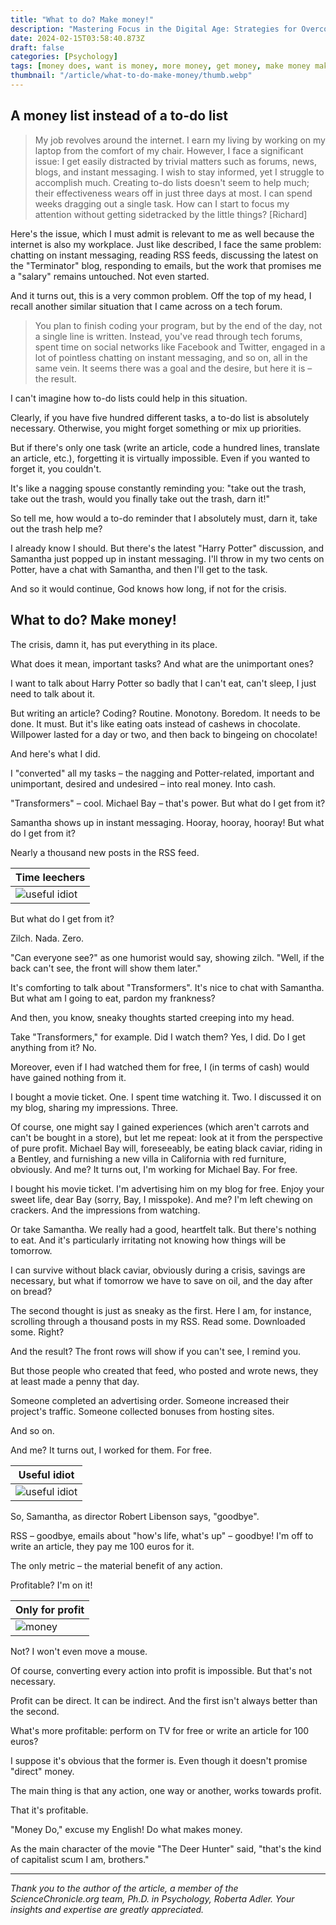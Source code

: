 ```yaml
---
title: "What to do? Make money!"
description: "Mastering Focus in the Digital Age: Strategies for Overcoming Distractions and Boosting Productivity"
date: 2024-02-15T03:58:40.873Z
draft: false
categories: [Psychology]
tags: [money does, want is money, more money, get money, make money make,i want to money,make money make more money,money make more money,get to the money,make as money,make money off money,earn money a,things you can make to make money,generate money,money make more money,procrastination,stop procrastinating, chronic procrastination,overcoming procrastination, procrastination therapy,beat procrastination, anti procrastination, procrastination cure, dealing with procrastination,avoid procrastination,severe procrastination,ways to overcome procrastination, cognitive behavioral therapy for procrastination,procrastination psychology,eliminate procrastination,end procrastination,i procrastinate too much]
thumbnail: "/article/what-to-do-make-money/thumb.webp"
---
```


## A money list instead of a to-do list

>My job revolves around the internet. I earn my living by working on my laptop from the comfort of my chair. However, I face a significant issue: I get easily distracted by trivial matters such as forums, news, blogs, and instant messaging. I wish to stay informed, yet I struggle to accomplish much.
Creating to-do lists doesn't seem to help much; their effectiveness wears off in just three days at most. I can spend weeks dragging out a single task. How can I start to focus my attention without getting sidetracked by the little things? [Richard]

Here's the issue, which I must admit is relevant to me as well because the internet is also my workplace. Just like described, I face the same problem: chatting on instant messaging, reading RSS feeds, discussing the latest on the "Terminator" blog, responding to emails, but the work that promises me a "salary" remains untouched. Not even started.

And it turns out, this is a very common problem. Off the top of my head, I recall another similar situation that I came across on a tech forum.

>You plan to finish coding your program, but by the end of the day, not a single line is written.
Instead, you've read through tech forums, spent time on social networks like Facebook and Twitter, engaged in a lot of pointless chatting on instant messaging, and so on, all in the same vein.
It seems there was a goal and the desire, but here it is – the result.

I can't imagine how to-do lists could help in this situation.

Clearly, if you have five hundred different tasks, a to-do list is absolutely necessary. Otherwise, you might forget something or mix up priorities.

But if there's only one task (write an article, code a hundred lines, translate an article, etc.), forgetting it is virtually impossible. Even if you wanted to forget it, you couldn't.

It's like a nagging spouse constantly reminding you: "take out the trash, take out the trash, would you finally take out the trash, darn it!"

So tell me, how would a to-do reminder that I absolutely must, darn it, take out the trash help me?

I already know I should. But there's the latest "Harry Potter" discussion, and Samantha just popped up in instant messaging. I'll throw in my two cents on Potter, have a chat with Samantha, and then I'll get to the task.

And so it would continue, God knows how long, if not for the crisis.

## What to do? Make money!

The crisis, damn it, has put everything in its place.

What does it mean, important tasks? And what are the unimportant ones?

I want to talk about Harry Potter so badly that I can't eat, can't sleep, I just need to talk about it.

But writing an article? Coding? Routine. Monotony. Boredom. It needs to be done. It must. But it's like eating oats instead of cashews in chocolate. Willpower lasted for a day or two, and then back to bingeing on chocolate!

And here's what I did.

I "converted" all my tasks – the nagging and Potter-related, important and unimportant, desired and undesired – into real money. Into cash.

"Transformers" – cool. Michael Bay – that's power. But what do I get from it?

Samantha shows up in instant messaging. Hooray, hooray, hooray! But what do I get from it?

Nearly a thousand new posts in the RSS feed.

|Time leechers|
|---|
|![useful idiot](/article/what-to-do-make-money/bored.webp)

But what do I get from it?

Zilch. Nada. Zero.

"Can everyone see?" as one humorist would say, showing zilch. "Well, if the back can't see, the front will show them later."

It's comforting to talk about "Transformers". It's nice to chat with Samantha. But what am I going to eat, pardon my frankness?

And then, you know, sneaky thoughts started creeping into my head.

Take "Transformers," for example. Did I watch them? Yes, I did. Do I get anything from it? No.

Moreover, even if I had watched them for free, I (in terms of cash) would have gained nothing from it.

I bought a movie ticket. One. I spent time watching it. Two. I discussed it on my blog, sharing my impressions. Three.

Of course, one might say I gained experiences (which aren't carrots and can't be bought in a store), but let me repeat: look at it from the perspective of pure profit. Michael Bay will, foreseeably, be eating black caviar, riding in a Bentley, and furnishing a new villa in California with red furniture, obviously. And me? It turns out, I'm working for Michael Bay. For free.

I bought his movie ticket. I'm advertising him on my blog for free. Enjoy your sweet life, dear Bay (sorry, Bay, I misspoke). And me? I'm left chewing on crackers. And the impressions from watching.

Or take Samantha. We really had a good, heartfelt talk. But there's nothing to eat. And it's particularly irritating not knowing how things will be tomorrow.

I can survive without black caviar, obviously during a crisis, savings are necessary, but what if tomorrow we have to save on oil, and the day after on bread?

The second thought is just as sneaky as the first. Here I am, for instance, scrolling through a thousand posts in my RSS. Read some. Downloaded some. Right?

And the result? The front rows will show if you can't see, I remind you.

But those people who created that feed, who posted and wrote news, they at least made a penny that day.

Someone completed an advertising order.
Someone increased their project's traffic.
Someone collected bonuses from hosting sites.

And so on.

And me? It turns out, I worked for them. For free.

|Useful idiot|
|---|
|![useful idiot](/article/what-to-do-make-money/puppet.webp)

So, Samantha, as director Robert Libenson says, "goodbye".

RSS – goodbye, emails about "how's life, what's up" – goodbye! I'm off to write an article, they pay me 100 euros for it.

The only metric – the material benefit of any action.

Profitable? I'm on it!

|Only for profit|
|---|
|![money](/article/what-to-do-make-money/money.webp)|

Not? I won't even move a mouse.

Of course, converting every action into profit is impossible. But that's not necessary.

Profit can be direct. It can be indirect. And the first isn't always better than the second.

What's more profitable: perform on TV for free or write an article for 100 euros?

I suppose it's obvious that the former is. Even though it doesn't promise "direct" money.

The main thing is that any action, one way or another, works towards profit.

That it's profitable.

"Money Do," excuse my English! Do what makes money.

As the main character of the movie "The Deer Hunter" said, "that's the kind of capitalist scum I am, brothers."	

----

*Thank you to the author of the article, a member of the ScienceChronicle.org team, Ph.D. in Psychology, Roberta Adler. Your insights and expertise are greatly appreciated.*